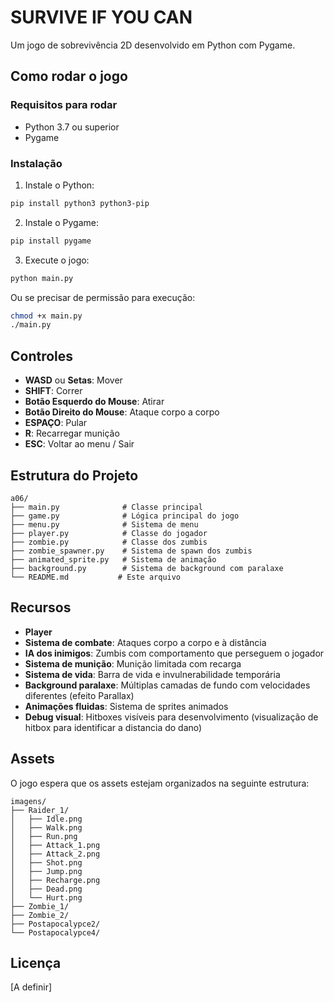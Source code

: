 # SURVIVE IF YOU CAN

Um jogo de sobrevivência 2D desenvolvido em Python com Pygame.

## Como rodar o jogo

### Requisitos para rodar
- Python 3.7 ou superior
- Pygame

### Instalação
1. Instale o Python:
```bash
pip install python3 python3-pip
```
 
2. Instale o Pygame:
```bash
pip install pygame
```

3. Execute o jogo:
```bash
python main.py
```

Ou se precisar de permissão para execução:
```bash
chmod +x main.py
./main.py
```

## Controles

- **WASD** ou **Setas**: Mover
- **SHIFT**: Correr
- **Botão Esquerdo do Mouse**: Atirar
- **Botão Direito do Mouse**: Ataque corpo a corpo
- **ESPAÇO**: Pular
- **R**: Recarregar munição
- **ESC**: Voltar ao menu / Sair

## Estrutura do Projeto

```
a06/
├── main.py              # Classe principal
├── game.py              # Lógica principal do jogo
├── menu.py              # Sistema de menu
├── player.py            # Classe do jogador
├── zombie.py            # Classe dos zumbis
├── zombie_spawner.py    # Sistema de spawn dos zumbis
├── animated_sprite.py   # Sistema de animação
├── background.py        # Sistema de background com paralaxe
└── README.md           # Este arquivo
```

## Recursos

- **Player** 
- **Sistema de combate**: Ataques corpo a corpo e à distância
- **IA dos inimigos**: Zumbis com comportamento que perseguem o jogador
- **Sistema de munição**: Munição limitada com recarga
- **Sistema de vida**: Barra de vida e invulnerabilidade temporária
- **Background paralaxe**: Múltiplas camadas de fundo com velocidades diferentes (efeito Parallax)
- **Animações fluidas**: Sistema de sprites animados
- **Debug visual**: Hitboxes visíveis para desenvolvimento (visualização de hitbox para identificar a distancia do dano)

## Assets

O jogo espera que os assets estejam organizados na seguinte estrutura:
```
imagens/
├── Raider_1/
│   ├── Idle.png
│   ├── Walk.png
│   ├── Run.png
│   ├── Attack_1.png
│   ├── Attack_2.png
│   ├── Shot.png
│   ├── Jump.png
│   ├── Recharge.png
│   ├── Dead.png
│   └── Hurt.png
├── Zombie_1/
├── Zombie_2/
├── Postapocalypce2/
└── Postapocalypce4/
```

## Licença

[A definir]
